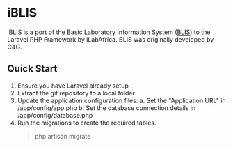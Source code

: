 iBLIS
=====

iBLIS is a port of the Basic Laboratory Information System (<a href="https://github.com/C4G/BLIS">BLIS</a>) to the Laravel PHP Framework by iLabAfrica.
BLIS was originally developed by C4G. 

Quick Start
-----------
1. Ensure you have Laravel already setup
2. Extract the git repository to a local folder
3. Update the application configuration files:
  a. Set the "Application URL" in /app/config/app.php
  b. Set the database connection details in /app/config/database.php
4. Run the migrations to create the required tables.
    <blockquote>php artisan migrate</blockquote>
